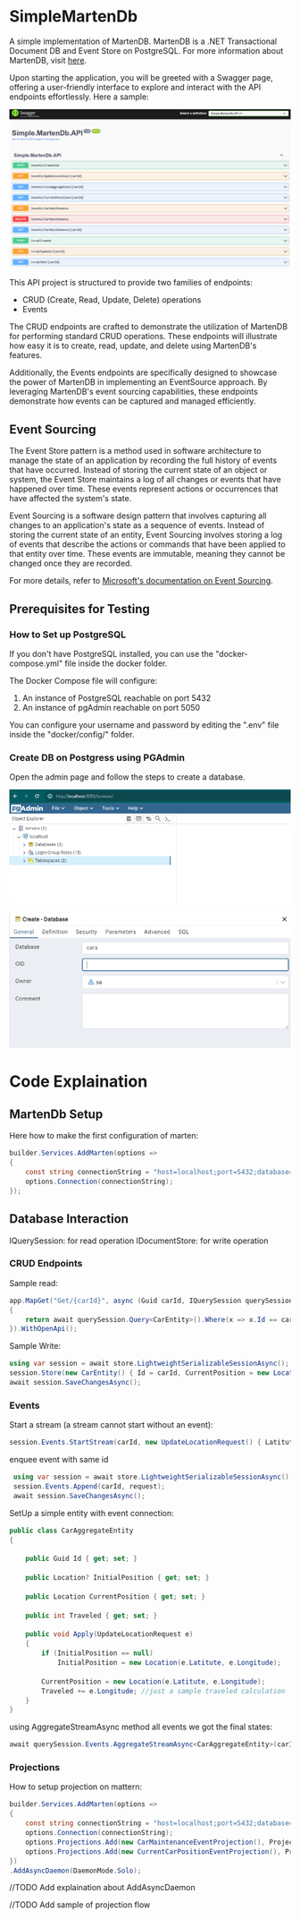 # SimpleMartenDb

A simple implementation of MartenDB. MartenDB is a .NET Transactional Document DB and Event Store on PostgreSQL.
For more information about MartenDB, visit [here](https://github.com/JasperFx/marten).

Upon starting the application, you will be greeted with a Swagger page, offering a user-friendly interface to explore and interact with the API endpoints effortlessly.
Here a sample:

![Swagger](assets/swagger.png)

This API project is structured to provide two families of endpoints: 
 - CRUD (Create, Read, Update, Delete) operations 
 - Events

The CRUD endpoints are crafted to demonstrate the utilization of MartenDB for performing standard CRUD operations.
These endpoints will illustrate how easy it is to create, read, update, and delete using MartenDB's features.

Additionally, the Events endpoints are specifically designed to showcase the power of MartenDB in implementing an EventSource approach. 
By leveraging MartenDB's event sourcing capabilities, these endpoints demonstrate how events can be captured and managed efficiently.

## Event Sourcing

The Event Store pattern is a method used in software architecture to manage the state of an application by recording the full history of events that have occurred. Instead of storing the current state of an object or system, the Event Store maintains a log of all changes or events that have happened over time. These events represent actions or occurrences that have affected the system's state.

Event Sourcing is a software design pattern that involves capturing all changes to an application's state as a sequence of events. Instead of storing the current state of an entity, Event Sourcing involves storing a log of events that describe the actions or commands that have been applied to that entity over time. These events are immutable, meaning they cannot be changed once they are recorded.

For more details, refer to [Microsoft's documentation on Event Sourcing](https://learn.microsoft.com/en-us/azure/architecture/patterns/event-sourcing).


## Prerequisites for Testing

### How to Set up PostgreSQL

If you don't have PostgreSQL installed, you can use the "docker-compose.yml" file inside the docker folder.

The Docker Compose file will configure:
1. An instance of PostgreSQL reachable on port 5432
2. An instance of pgAdmin reachable on port 5050

You can configure your username and password by editing the ".env" file inside the "docker/config/" folder.

### Create DB on Postgress using PGAdmin

Open the admin page and follow the steps to create a database.

![PGAdmin](assets/pgAdmin.png)

![CreateDb](assets/createDb.png)

# Code Explaination

## MartenDb Setup

Here how to make the first configuration of marten:

```csharp
builder.Services.AddMarten(options =>
{
    const string connectionString = "host=localhost;port=5432;database=cars;username=sa;password=MySecretPassword1234;";
    options.Connection(connectionString);
});
```

## Database Interaction

IQuerySession: for read operation
IDocumentStore: for write operation


### CRUD Endpoints

Sample read:

```csharp
app.MapGet("Get/{carId}", async (Guid carId, IQuerySession querySession) =>
{
    return await querySession.Query<CarEntity>().Where(x => x.Id == carId).FirstOrDefaultAsync();
}).WithOpenApi();
```

Sample Write:

```csharp
using var session = await store.LightweightSerializableSessionAsync();
session.Store(new CarEntity() { Id = carId, CurrentPosition = new Location(0, 0), InitialPosition = new Location(0, 0), Traveled = 0 });
await session.SaveChangesAsync();
```

### Events

Start a stream (a stream cannot start without an event):

```csharp
session.Events.StartStream(carId, new UpdateLocationRequest() { Latitute = 0, Longitude = 0 }); 
```
enquee event with same id
```csharp
 using var session = await store.LightweightSerializableSessionAsync();
 session.Events.Append(carId, request);
 await session.SaveChangesAsync();
```

SetUp a simple entity with event connection:

```csharp
public class CarAggregateEntity
{

    public Guid Id { get; set; }

    public Location? InitialPosition { get; set; }

    public Location CurrentPosition { get; set; }

    public int Traveled { get; set; }

    public void Apply(UpdateLocationRequest e)
    {
        if (InitialPosition == null)
            InitialPosition = new Location(e.Latitute, e.Longitude);

        CurrentPosition = new Location(e.Latitute, e.Longitude);
        Traveled += e.Longitude; //just a sample traveled calculation
    }
}
```

using AggregateStreamAsync method all events we got the final states:

```csharp
await querySession.Events.AggregateStreamAsync<CarAggregateEntity>(carId);
```


### Projections

How to setup projection on mattern:

```csharp
builder.Services.AddMarten(options =>
{
    const string connectionString = "host=localhost;port=5432;database=cars;username=sa;password=MySecretPassword1234;";
    options.Connection(connectionString);
    options.Projections.Add(new CarMaintenanceEventProjection(), ProjectionLifecycle.Async);
    options.Projections.Add(new CurrentCarPositionEventProjection(), ProjectionLifecycle.Async);
})
.AddAsyncDaemon(DaemonMode.Solo);
```

//TODO Add explaination about AddAsyncDaemon

//TODO Add sample of projection flow


